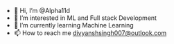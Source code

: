 - 👋 Hi, I’m @Alpha11d
- 👀 I’m interested in ML and Full stack Development
- 🌱 I’m currently learning Machine Learning
- 📫 How to reach me divyanshsingh007@outlook.com
<!---
Alpha11d/Alpha11d is a ✨ special ✨ repository because its `README.md` (this file) appears on your GitHub profile.
You can click the Preview link to take a look at your changes.
--->
